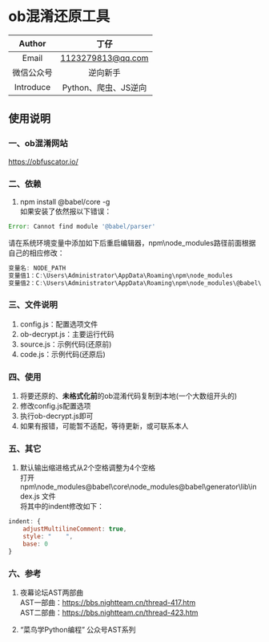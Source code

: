# ob混淆还原工具

| Author  | 丁仔 |
| :-----: | :---: |
| Email | 1123279813@qq.com |
| 微信公众号 | 逆向新手 |
| Introduce | Python、爬虫、JS逆向 |

## 使用说明

### 一、ob混淆网站

https://obfuscator.io/

### 二、依赖

1. npm install @babel/core -g  
如果安装了依然报以下错误：
```javascript
Error: Cannot find module '@babel/parser'
```
请在系统环境变量中添加如下后重启编辑器，npm\node_modules路径前面根据自己的相应修改：  
```javascript
变量名: NODE_PATH
变量值1：C:\Users\Administrator\AppData\Roaming\npm\node_modules
变量值2：C:\Users\Administrator\AppData\Roaming\npm\node_modules\@babel\core\node_modules
```

### 三、文件说明

1. config.js：配置选项文件
2. ob-decrypt.js：主要运行代码
3. source.js：示例代码(还原前)
4. code.js：示例代码(还原后)

### 四、使用

1. 将要还原的、**未格式化前**的ob混淆代码复制到本地(一个大数组开头的)
2. 修改config.js配置选项
3. 执行ob-decrypt.js即可
4. 如果有报错，可能暂不适配，等待更新，或可联系本人

### 五、其它

1. 默认输出缩进格式从2个空格调整为4个空格  
打开 npm\node_modules\@babel\core\node_modules\@babel\generator\lib\index.js 文件  
将其中的indent修改如下：
```javascript
indent: {
    adjustMultilineComment: true,
    style: "    ",
    base: 0
}
```

### 六、参考

1. 夜幕论坛AST两部曲  
AST一部曲：https://bbs.nightteam.cn/thread-417.htm  
AST二部曲：https://bbs.nightteam.cn/thread-423.htm  

2. “菜鸟学Python编程” 公众号AST系列
